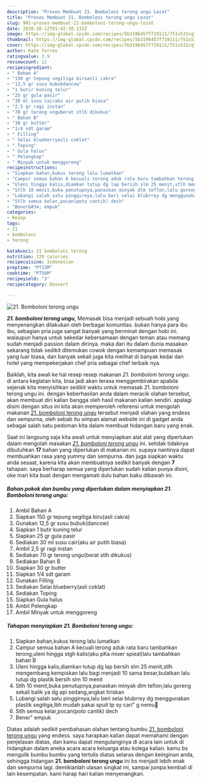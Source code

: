 ```yaml
---
description: "Proses Membuat 21. Bomboloni terong ungu Lezat"
title: "Proses Membuat 21. Bomboloni terong ungu Lezat"
slug: 901-proses-membuat-21-bomboloni-terong-ungu-lezat
date: 2020-10-12T01:42:30.115Z
image: https://img-global.cpcdn.com/recipes/5b3196457f719111/751x532cq70/21-bomboloni-terong-ungu-foto-resep-utama.jpg
thumbnail: https://img-global.cpcdn.com/recipes/5b3196457f719111/751x532cq70/21-bomboloni-terong-ungu-foto-resep-utama.jpg
cover: https://img-global.cpcdn.com/recipes/5b3196457f719111/751x532cq70/21-bomboloni-terong-ungu-foto-resep-utama.jpg
author: Kate Torres
ratingvalue: 3.9
reviewcount: 12
recipeingredient:
- " Bahan A"
- "150 gr tepung segitiga biruasli cakra"
- "12,5 gr susu bubukdancow"
- "1 butir kuning telur"
- "25 gr gula pasir"
- "30 ml susu cairaku air putih biasa"
- "2,5 gr ragi instan"
- "70 gr terong unguberat stlh dikukus"
- " Bahan B"
- "30 gr butter"
- "1/4 sdt garam"
- " Filling"
- " Selai blueberryasli coklat"
- " Toping"
- " Gula halus"
- " Pelengkap"
- " Minyak untuk menggoreng"
recipeinstructions:
- "Siapkan bahan,kukus terong lalu lumatkan"
- "Campur semua bahan A kecuali terong aduk rata baru tambahkan terong,uleni hingga stgh kalis(aku pKa mixer spieal)lalu tambahkan bahan B"
- "Uleni hingga kalis,diamkan tutup dg lap bersih slm 25 menit,stlh mengembang kempiskan lalu bagi menjadi 10 sama besar,bulatkan lalu tutup dg plastik bersih slm 10 menit"
- "Stlh 10 menit,buka penutupnya,panaskan minyak dlm teflon,lalu goreng sekali balik ya dg api sedang,angkat tiriskan"
- "Lubangi salah satu pinggirnya,lalu beri selai blubrrey dg menggunakan plastik segitiga,lbh mudah pakai spuit tp sy cari&#34; g nemu🤔"
- "Stlh semua kelar,pocan(poto cantik) dech"
- "Bener&#34; empuk"
categories:
- Resep
tags:
- 21
- bomboloni
- terong

katakunci: 21 bomboloni terong 
nutrition: 229 calories
recipecuisine: Indonesian
preptime: "PT15M"
cooktime: "PT56M"
recipeyield: "3"
recipecategory: Dessert

---
```



![21. Bomboloni terong ungu](https://img-global.cpcdn.com/recipes/5b3196457f719111/751x532cq70/21-bomboloni-terong-ungu-foto-resep-utama.jpg)

<b><i>21. bomboloni terong ungu</i></b>, Memasak bisa menjadi sebuah hobi yang menyenangkan dilakukan oleh berbagai komunitas. bukan hanya para ibu ibu, sebagian pria juga sangat banyak yang berminat dengan hobi ini. walaupun hanya untuk sekedar kebersamaan dengan teman atau memang sudah menjadi passion dalam dirinya. maka dari itu dalam dunia masakan sekarang tidak sedikit ditemukan cowok dengan kemampuan memasak yang luar biasa, dan banyak sekali juga kita melihat di banyak kedai dan hotel yang mempekerjakan chef pria sebagai chef terbaik nya.

Baiklah, kita awali ke hal resep resep makanan <i>21. bomboloni terong ungu</i>. di antara kegiatan kita, bisa jadi akan terasa menggembirakan apabila sejenak kita menyisihkan sedikit waktu untuk memasak 21. bomboloni terong ungu ini. dengan keberhasilan anda dalam meracik olahan tersebut, akan membuat diri kalian bangga oleh hasil makanan kalian sendiri. apalagi disini dengan situs ini kita akan memperoleh referensi untuk mengolah makanan <u>21. bomboloni terong ungu</u> tersebut menjadi olahan yang endess dan sempurna, oleh sebab itu simpan alamat website ini di gadget anda sebagai salah satu pedoman kita dalam membuat hidangan baru yang enak.




Saat ini langsung saja kita awali untuk menyiapkan alat alat yang diperlukan dalam mengolah masakan <u><i>21. bomboloni terong ungu</i></u> ini. setidak tidaknya dibutuhkan <b>17</b> bahan yang diperlukan di makanan ini. supaya nantinya dapat membuahkan rasa yang yummy dan sempurna. dan juga siapkan waktu anda sesaat, karena kita akan membuatnya sedikit banyak dengan <b>7</b> tahapan. saya berharap semua yang diperlukan sudah kalian punya disini, oke mari kita buat dengan mengamati dulu bahan baku dibawah ini.

<!--inarticleads1-->

##### Bahan pokok dan bumbu yang diperlukan dalam menyiapkan 21. Bomboloni terong ungu:

1. Ambil  Bahan A
1. Siapkan 150 gr tepung segitiga biru(asli cakra)
1. Gunakan 12,5 gr susu bubuk(dancow)
1. Siapkan 1 butir kuning telur
1. Siapkan 25 gr gula pasir
1. Sediakan 30 ml susu cair(aku air putih biasa)
1. Ambil 2,5 gr ragi instan
1. Sediakan 70 gr terong ungu(berat stlh dikukus)
1. Sediakan  Bahan B
1. Siapkan 30 gr butter
1. Siapkan 1/4 sdt garam
1. Gunakan  Filling
1. Sediakan  Selai blueberry(asli coklat)
1. Sediakan  Toping
1. Siapkan  Gula halus
1. Ambil  Pelengkap
1. Ambil  Minyak untuk menggoreng




<!--inarticleads2-->

##### Tahapan menyiapkan 21. Bomboloni terong ungu:

1. Siapkan bahan,kukus terong lalu lumatkan
1. Campur semua bahan A kecuali terong aduk rata baru tambahkan terong,uleni hingga stgh kalis(aku pKa mixer spieal)lalu tambahkan bahan B
1. Uleni hingga kalis,diamkan tutup dg lap bersih slm 25 menit,stlh mengembang kempiskan lalu bagi menjadi 10 sama besar,bulatkan lalu tutup dg plastik bersih slm 10 menit
1. Stlh 10 menit,buka penutupnya,panaskan minyak dlm teflon,lalu goreng sekali balik ya dg api sedang,angkat tiriskan
1. Lubangi salah satu pinggirnya,lalu beri selai blubrrey dg menggunakan plastik segitiga,lbh mudah pakai spuit tp sy cari&#34; g nemu🤔
1. Stlh semua kelar,pocan(poto cantik) dech
1. Bener&#34; empuk




Diatas adalah sedikit pembahasan olahan tentang bumbu <u>21. bomboloni terong ungu</u> yang endess. saya harapkan kalian dapat memahami dengan penjelasan diatas, dan kamu dapat mengulanginya di acara lain untuk di hidangkan dalam aneka acara acara keluarga atau kolega kalian. kamu bs mengulik bumbu bumbu yang tertulis diatas selaras dengan keinginan anda, sehingga hidangan <b>21. bomboloni terong ungu</b> ini bs menjadi lebih enak dan sempurna lagi. demikianlah ulasan singkat ini, sampai jumpa kembali di lain kesempatan. kami harap hari kalian menyenangkan.
